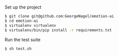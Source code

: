 Set up the project

```bash
$ git clone git@github.com:GeorgeNagel/emotion-ai
$ cd emotion-ai
$ virtualenv virtualenv
$ virtualenv/bin/pip install -r requirements.txt
```

Run the test suite

```bash
$ sh test.sh
```
